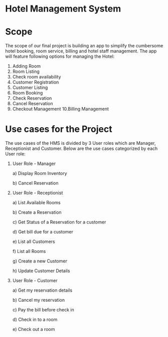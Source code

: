 # Hotel Management System

# Scope

The scope of our final project is building an app to simplify the cumbersome hotel booking, room service, billing and hotel staff management. 
The app will feature following options for managing the Hotel:
1. Adding Room
2. Room Listing
3. Check room availability
4. Customer Registration
5. Customer Listing
6. Room Booking
7. Check Reservation
8. Cancel Reservation
9. Checkout Management
10.Billing Management

# Use cases for the Project

The use cases of the HMS is divided by 3 User roles which are Manager, Receptionist
and Customer. Below are the use cases categorized by each User role:
1) User Role - Manager

    a) Display Room Inventory
   
    b) Cancel Reservation
    
2) User Role - Receptionist

    a) List Available Rooms
    
    b) Create a Reservation
    
    c) Get Status of a Reservation for a customer
    
    d) Get bill due for a customer
    
    e) List all Customers
    
    f) List all Rooms
    
    g) Create a new Customer
    
    h) Update Customer Details
    
3) User Role - Customer

    a) Get my reservation details
    
    b) Cancel my reservation
    
    c) Pay the bill before check in
    
    d) Check in to a room
    
    e) Check out a room
